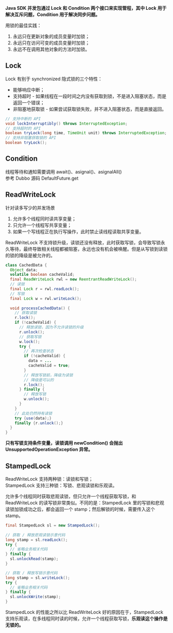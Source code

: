 **Java SDK 并发包通过 Lock 和 Condition 两个接口来实现管程，其中 Lock 用于解决互斥问题，Condition 用于解决同步问题。**

用锁的最佳实践：
1. 永远只在更新对象的成员变量时加锁；
2. 永远只在访问可变的成员变量时加锁；
3. 永远不在调用其他对象的方法时加锁。

## Lock
Lock 有别于 synchronized 隐式锁的三个特性：
- 能够响应中断；
- 支持超时 - 如果线程在一段时间之内没有获取到锁，不是进入阻塞状态，而是返回一个错误；
- 非阻塞地获取锁 - 如果尝试获取锁失败，并不进入阻塞状态，而是直接返回。

```java
// 支持中断的 API
void lockInterruptibly() throws InterruptedException;
// 支持超时的 API
boolean tryLock(long time, TimeUnit unit) throws InterruptedException;
// 支持非阻塞获取锁的 API
boolean tryLock();
```

## Condition
线程等待和通知需要调用 await()、asignal()、asignalAll()  
参考 Dubbo 源码 DefaultFuture.get


## ReadWriteLock
针对读多写少的并发场景  
1. 允许多个线程同时读共享变量；
2. 只允许一个线程写共享变量；
3. 如果一个写线程正在执行写操作，此时禁止读线程读取共享变量。

ReadWriteLock 不支持锁升级，读锁还没有释放，此时获取写锁，会导致写锁永久等待，最终导致相关线程都被阻塞，永远也没有机会被唤醒。但是从写锁到读锁的锁的降级是被允许的。

```java
class CachedData {
  Object data;
  volatile boolean cacheValid;
  final ReadWriteLock rwl = new ReentrantReadWriteLock();
  // 读锁  
  final Lock r = rwl.readLock();
  // 写锁
  final Lock w = rwl.writeLock();
  
  void processCachedData() {
    // 获取读锁
    r.lock();
    if (!cacheValid) {
      // 释放读锁，因为不允许读锁的升级
      r.unlock();
      // 获取写锁
      w.lock();
      try {
        // 再次检查状态  
        if (!cacheValid) {
          data = ...
          cacheValid = true;
        }
        // 释放写锁前，降级为读锁
        // 降级是可以的
        r.lock(); 
      } finally {
        // 释放写锁
        w.unlock(); 
      }
    }
    // 此处仍然持有读锁
    try {use(data);} 
    finally {r.unlock();}
  }
}

```

**只有写锁支持条件变量，读锁调用 newCondition() 会抛出 UnsupportedOperationException 异常。**



## StampedLock

ReadWriteLock 支持两种锁：读锁和写锁；  
StampedLock 支持三种锁：写锁、悲观读锁和乐观读。

允许多个线程同时获取悲观读锁，但只允许一个线程获取写锁，和 ReadWriteLock 的读写锁非常类似。不同的是：StampedLock 里的写锁和悲观读锁加锁成功之后，都会返回一个 stamp；然后解锁的时候，需要传入这个 stamp。

```java
final StampedLock sl = new StampedLock();
  
// 获取 / 释放悲观读锁示意代码
long stamp = sl.readLock();
try {
  // 省略业务相关代码
} finally {
  sl.unlockRead(stamp);
}

// 获取 / 释放写锁示意代码
long stamp = sl.writeLock();
try {
  // 省略业务相关代码
} finally {
  sl.unlockWrite(stamp);
}
```

StampedLock 的性能之所以比 ReadWriteLock 好的原因在于，StampedLock 支持乐观读，在多线程同时读的时候，允许一个线程获取写锁，**乐观读这个操作是无锁的。**

















